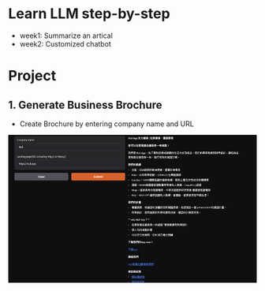 # Learn LLM step-by-step

- week1: Summarize an artical
- week2: Customized chatbot 

# Project
## 1. Generate Business Brochure
- Create Brochure by entering company name and URL
<img src="/Week1- summarizer/gen-brochure-demo-pic.png" width="600" height="300" />
